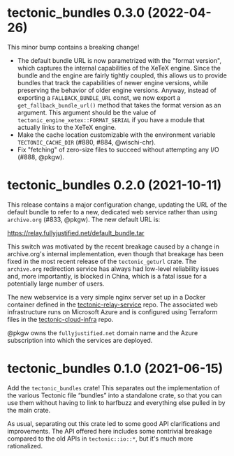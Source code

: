 # tectonic_bundles 0.3.0 (2022-04-26)

This minor bump contains a breaking change!

- The default bundle URL is now parametrized with the "format version", which
  captures the internal capabilities of the XeTeX engine. Since the bundle and
  the engine are fairly tightly coupled, this allows us to provide bundles that
  track the capabilities of newer engine versions, while preserving the behavior
  of older engine versions. Anyway, instead of exporting a `FALLBACK_BUNDLE_URL`
  const, we now export a `get_fallback_bundle_url()` method that takes the
  format version as an argument. This argument should be the value of
  `tectonic_engine_xetex::FORMAT_SERIAL` if you have a module that actually
  links to the XeTeX engine.
- Make the cache location customizable with the environment variable
  `TECTONIC_CACHE_DIR` (#880, #884, @wischi-chr).
- Fix "fetching" of zero-size files to succeed without attempting any I/O (#888,
  @pkgw).


# tectonic_bundles 0.2.0 (2021-10-11)

This release contains a major configuration change, updating the URL of the
default bundle to refer to a new, dedicated web service rather than using
`archive.org` (#833, @pkgw). The new default URL is:

https://relay.fullyjustified.net/default_bundle.tar

This switch was motivated by the recent breakage caused by a change in
archive.org's internal implementation, even though that breakage has been fixed
in the most recent release of the `tectonic_geturl` crate. The `archive.org`
redirection service has always had low-level reliability issues and, more
importantly, is blocked in China, which is a fatal issue for a potentially large
number of users.

The new webservice is a very simple nginx server set up in a Docker container
defined in the [tectonic-relay-service] repo. The associated web infrastructure
runs on Microsoft Azure and is configured using Terraform files in the
[tectonic-cloud-infra] repo.

[tectonic-relay-service]: https://github.com/tectonic-typesetting/tectonic-relay-service
[tectonic-cloud-infra]: https://github.com/tectonic-typesetting/tectonic-cloud-infra

@pkgw owns the `fullyjustified.net` domain name and the Azure subscription into
which the services are deployed.


# tectonic_bundles 0.1.0 (2021-06-15)

Add the `tectonic_bundles` crate! This separates out the implementation of the
various Tectonic file “bundles” into a standalone crate, so that you can use
them without having to link to harfbuzz and everything else pulled in by the
main crate.

As usual, separating out this crate led to some good API clarifications and
improvements. The API offered here includes some nontrivial breakage compared to
the old APIs in `tectonic::io::*`, but it's much more rationalized.
